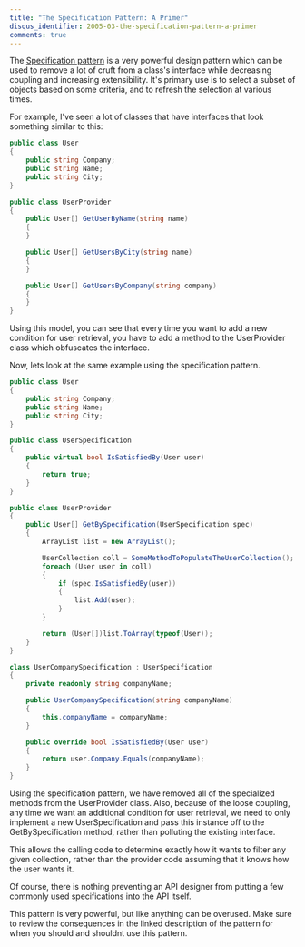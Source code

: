 ```yaml
---
title: "The Specification Pattern: A Primer"
disqus_identifier: 2005-03-the-specification-pattern-a-primer
comments: true
---
```


The [Specification pattern][1] is a very powerful design pattern which can be used to remove a lot of cruft from a class's interface while decreasing coupling and increasing extensibility. It's primary use is to select a subset of objects based on some criteria, and to refresh the selection at various times.

For example, I've seen a lot of classes that have interfaces that look something similar to this:

``` csharp
public class User
{
    public string Company;
    public string Name;
    public string City;
}

public class UserProvider
{
    public User[] GetUserByName(string name)
    {
    }

    public User[] GetUsersByCity(string name)
    {
    }

    public User[] GetUsersByCompany(string company)
    {
    }
}
```

Using this model, you can see that every time you want to add a new condition for user retrieval, you have to add a method to the UserProvider class which obfuscates the interface.

Now, lets look at the same example using the specification pattern.

``` csharp
public class User
{
    public string Company;
    public string Name;
    public string City;
}

public class UserSpecification
{
    public virtual bool IsSatisfiedBy(User user)
    {
        return true;
    }
}

public class UserProvider
{
    public User[] GetBySpecification(UserSpecification spec)
    {
        ArrayList list = new ArrayList();

        UserCollection coll = SomeMethodToPopulateTheUserCollection();
        foreach (User user in coll)
        {
            if (spec.IsSatisfiedBy(user))
            {
                list.Add(user);
            }
        }

        return (User[])list.ToArray(typeof(User));
    }
}

class UserCompanySpecification : UserSpecification
{
    private readonly string companyName;

    public UserCompanySpecification(string companyName)
    {
        this.companyName = companyName;
    }

    public override bool IsSatisfiedBy(User user)
    {
        return user.Company.Equals(companyName);
    }
}
```

Using the specification pattern, we have removed all of the specialized methods from the UserProvider class. Also, because of the loose coupling, any time we want an additional condition for user retrieval, we need to only implement a new UserSpecification and pass this instance off to the GetBySpecification method, rather than polluting the existing interface.

This allows the calling code to determine exactly how it wants to filter any given collection, rather than the provider code assuming that it knows how the user wants it.

Of course, there is nothing preventing an API designer from putting a few commonly used specifications into the API itself.

This pattern is very powerful, but like anything can be overused. Make sure to review the consequences in the linked description of the pattern for when you should and shouldnt use this pattern.

[1]:http://www.martinfowler.com/apsupp/spec.pdf
